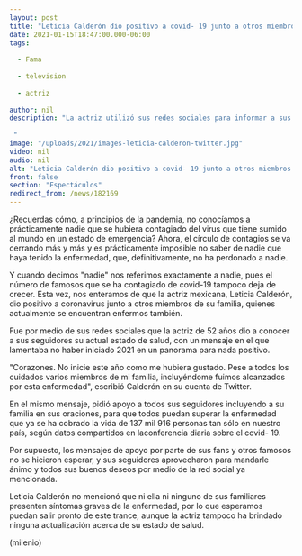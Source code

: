 ```yaml
---
layout: post
title: "Leticia Calderón dio positivo a covid- 19 junto a otros miembros de su familia"
date: 2021-01-15T18:47:00.000-06:00
tags:
  
  - Fama
  
  - television
  
  - actriz
  
author: nil
description: "La actriz utilizó sus redes sociales para informar a sus seguidores de su estado de salud.   "
image: "/uploads/2021/images-leticia-calderon-twitter.jpg"
video: nil
audio: nil
alt: "Leticia Calderón dio positivo a covid- 19 junto a otros miembros de su familia"
front: false
section: "Espectáculos"
redirect_from: /news/182169
---
```


¿Recuerdas cómo, a principios de la pandemia, no conocíamos a prácticamente nadie que se hubiera contagiado del virus que tiene sumido al mundo en un estado de emergencia? Ahora, el círculo de contagios se va cerrando más y más y es prácticamente imposible no saber de nadie que haya tenido la enfermedad, que, definitivamente, no ha perdonado a nadie. 

Y cuando decimos "nadie" nos referimos exactamente a nadie, pues el número de famosos que se ha contagiado de covid-19 tampoco deja de crecer. Esta vez, nos enteramos de que la actriz mexicana, Leticia Calderón, dio positivo a coronavirus junto a otros miembros de su familia, quienes actualmente se encuentran enfermos también. 

Fue por medio de sus redes sociales que la actriz de 52 años dio a conocer a sus seguidores su actual estado de salud, con un mensaje en el que lamentaba no haber iniciado 2021 en un panorama para nada positivo.

"Corazones. No inicie este año como me hubiera gustado. Pese a todos los cuidados varios miembros de mi familia, incluyéndome fuimos alcanzados por esta enfermedad", escribió Calderón en su cuenta de Twitter. 

En el mismo mensaje, pidió apoyo a todos sus seguidores incluyendo a su familia en sus oraciones, para que todos puedan superar la enfermedad que ya se ha cobrado la vida de 137 mil 916 personas tan sólo en nuestro país, según datos compartidos en laconferencia diaria sobre el covid- 19.  

Por supuesto, los mensajes de apoyo por parte de sus fans y otros famosos no se hicieron esperar, y sus seguidores aprovecharon para mandarle ánimo y todos sus buenos deseos por medio de la red social ya mencionada. 

Leticia Calderón no mencionó que ni ella ni ninguno de sus familiares presenten síntomas graves de la enfermedad, por lo que esperamos puedan salir pronto de este trance, aunque la actriz tampoco ha brindado ninguna actualización acerca de su estado de salud. 

(milenio)